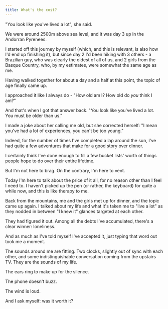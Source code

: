 ```yaml
---
title: What's the cost?
---
```


"You look like you've lived a lot", she said.

We were around 2500m above sea level, and it was day 3 up in the Andorran Pyrenees. 

I started off this journey by myself (which, and this is relevant, is also how I'd end up finishing it), but since day 2 I'd been hiking with 3 others - a Brazilian guy, who was clearly the oldest of all of us, and 2 girls from the Basque Country, who, by my estimates, were somewhat the same age as me.

Having walked together for about a day and a half at this point, the topic of age finally came up. 

I approached it like I always do - "How old am I? How old do _you_ think I am?"

And that's when I got that answer back. "You look like you've lived a lot. You must be older than us."

I made a joke about her calling me old, but she corrected herself: "I mean you've had a lot of experiences, you can't be too young."

Indeed, for the number of times I've completed a lap around the sun, I've had quite a few adventures that make for a good story over dinner.

I certainly think I've done enough to fill a few bucket lists' worth of things people hope to do over their entire lifetime.

But I'm not here to brag. On the contrary, I'm here to vent.

Today I'm here to talk about the price of it all, for no reason other than I feel I need to. I haven't picked up the pen (or rather, the keyboard) for quite a while now, and this is like therapy to me.

Back from the mountains, me and the girls met up for dinner, and the topic came up again. I talked about my life and what it's taken me to "live a lot" as they nodded in between "I knew it" glances targeted at each other.

They had figured it out. Among all the debts I've accumulated, there's a clear winner: loneliness.

And as much as I've told myself I've accepted it, just typing that word out took me a moment. 

The sounds around me are fitting. Two clocks, slightly out of sync with each other, and some indistinguishable conversation coming from the upstairs TV. They are the sounds of my life. 

The ears ring to make up for the silence.

The phone doesn't buzz.

The wind is loud. 

And I ask myself: was it worth it?
